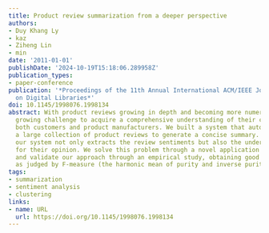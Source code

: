 ```yaml
---
title: Product review summarization from a deeper perspective
authors:
- Duy Khang Ly
- kaz
- Ziheng Lin
- min
date: '2011-01-01'
publishDate: '2024-10-19T15:18:06.289958Z'
publication_types:
- paper-conference
publication: '*Proceedings of the 11th Annual International ACM/IEEE Joint Conference
  on Digital Libraries*'
doi: 10.1145/1998076.1998134
abstract: With product reviews growing in depth and becoming more numerous, it is
  growing challenge to acquire a comprehensive understanding of their contents, for
  both customers and product manufacturers. We built a system that automatically summarizes
  a large collection of product reviews to generate a concise summary. Importantly,
  our system not only extracts the review sentiments but also the underlying justification
  for their opinion. We solve this problem through a novel application of clustering
  and validate our approach through an empirical study, obtaining good performance
  as judged by F-measure (the harmonic mean of purity and inverse purity).
tags:
- summarization
- sentiment analysis
- clustering
links:
- name: URL
  url: https://doi.org/10.1145/1998076.1998134
---
```

